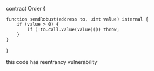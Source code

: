 
contract Order {

    function sendRobust(address to, uint value) internal {
        if (value > 0) {
            if (!to.call.value(value)()) throw;
        }
    }
}


 this code has reentrancy vulnerability